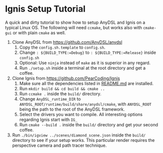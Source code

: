 # Ignis Setup Tutorial

A quick and dirty tutorial to show how to setup AnyDSL and Ignis on a typical Linux OS. The following will need `ccmake`, but works also with `cmake-gui` or with plain `cmake` as well.

 1. Clone AnyDSL from https://github.com/AnyDSL/anydsl
    1. Copy the `config.sh.template` to `config.sh`.
    2. Change `: ${BUILD_TYPE:=Debug}` to `: ${BUILD_TYPE:=Release}` inside `config.sh`
    3. Optional: Use `ninja` instead of `make` as it is superior in any regard.
    4. Run `./setup.sh` inside a terminal at the root directory and get a coffee.
 2. Clone Ignis from https://github.com/PearCoding/Ignis
    1. Make sure all the dependencies listed in [README.md](../README.md) are installed.
    2. Run `mkdir build && cd build && cmake ..`
    3. Run `ccmake .` inside the `build/` directory.
    4. Change `AnyDSL_runtime_DIR` to `ANYDSL_ROOT/runtime/build/share/anydsl/cmake`, with `ANYDSL_ROOT` being the path to the root of the AnyDSL framework.
    5. Select the drivers you want to compile. All interesting options regarding Ignis start with `IG_`
    6. Run `cmake --build .` inside the `build/` directory and get your second coffee.
 3. Run `./bin/igview ../scenes/diamond_scene.json` inside the `build/` directory to see if your setup works. This particular render requires the perspective camera and path tracer technique.